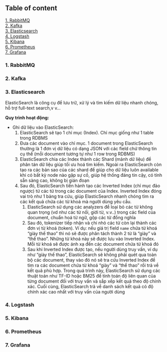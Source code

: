## Table of content

[1. RabbitMQ](#1-rabbitmq)   
[2. Kafka](#2-kafka)  
[3. Elasticsearch](#3-elasticsearch)  
[4. Logstash](#3-logstash)   
[5. Kibana](#3-kibana)    
[6. Prometheus](#3-prometheus)      
[7. Grafana](#3-grafana)         


### 1. RabbitMQ
### 2. Kafka
### 3. Elasticsearch

ElasticSearch là công cụ để lưu trữ, xử lý và tìm kiếm dữ liệu nhanh chóng, hỗ trợ full-text search,v v…

**Quy trình hoạt động:**

- Ghi dữ liệu vào ElasticSearch:
    1. ElasticSearch sẽ tạo 1 chỉ mục (Index). Chỉ mục giống như 1 table trong RDBMS 
    2. Đưa các document vào chỉ mục. 1 document trong ElasticSearch thường là 1 đơn vị dữ liệu có dạng JSON với các field chứ thông tin cụ thể (mỗi document tương tự như 1 row trong RDBMS)
    3. ElasticSearch chia các Index thành các Shard (mảnh dữ liệu) để phân tán dữ liệu giúp tối ưu hoá tìm kiếm. Ngoài ra ElasticSearch còn tạo ra các bản sao của các shard để giúp cho dữ liệu luôn available khi có bất kỳ node nào gặp sự cố, giúp hệ thống đáng tin cậy, có tính sẵn sàng cao, không bị gián đoạn
    4. Sau đó, ElasticSearch tiến hành tạo các Inverted Index (chỉ mục đảo ngược) từ các từ trong các document của Index. Inverted Index đóng vai trò như 1 bảng tra cứu, giúp ElasticSearch nhanh chóng tìm ra các kết quả chứa các từ khoá mà người dùng yêu cầu. 
        1. ElasticSearch sử dụng các analyzers để loại bỏ các từ không quan trọng (vd như các từ nối, giới từ, v.v..) trong các field của document, chuẩn hoá từ ngữ, gộp các từ đồng nghĩa
        2. Sau đó, tokenizer tiếp nhận và chi nhỏ các từ còn lại thành các đơn vị từ khoá (token). Ví dụ: nếu giá trị field `name` chứa từ khoá “giày thế thao” thì nó sẽ được phân tách thành 2 từ là “giày” và “thể thao”. Những từ khoá này sẽ được lưu vào Inverted Index. Mỗi từ khoá sẽ được ánh xạ đến các document chứa từ khoá đó
        3. Sau khi Inverted Index được tạo, nếu người dùng truy vấn, ví dụ như “giày thế thao”, ElasticSearch sẽ không phải quét qua toàn bộ các document, thay vào đó nó sẽ tra cứu Inverted Index để tìm ra các document chứa từ khoá “giày” và “thể thao” rồi trả về kết quả phù hợp. Trong quá trình này, ElasticSearch sử dụng các thuật toán như TF-ID hoặc BM25 để tính toán độ liên quan của từng document đối với truy vấn và sắp xếp kết quả theo độ chính xác. Cuối cùng, ElasticSearch trả về danh sách kết quả có độ chính xác cao nhất với truy vấn của người dùng

### 4. Logstash
### 5. Kibana
### 6. Prometheus
### 7. Grafana